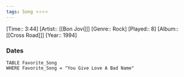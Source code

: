 ```yaml
---
tags: Song ⭐⭐⭐⭐ 
---
```

[Time:: 3:44]
[Artist:: [[Bon Jovi]]]
[Genre:: Rock]
[Played:: 8]
[Album:: [[Cross Road]]]
[Year:: 1994]
### Dates
````dataview
TABLE Favorite_Song
WHERE Favorite_Song = "You Give Love A Bad Name"
````